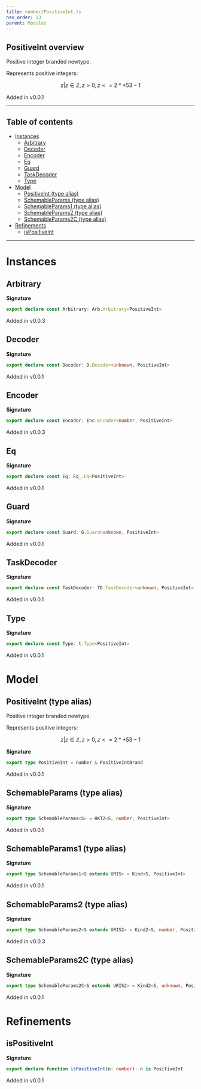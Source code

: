 ```yaml
---
title: number/PositiveInt.ts
nav_order: 13
parent: Modules
---
```


## PositiveInt overview

Positive integer branded newtype.

Represents positive integers:

```math
 { z | z ∈ ℤ, z > 0, z <= 2 ** 53 - 1 }
```

Added in v0.0.1

---

<h2 class="text-delta">Table of contents</h2>

- [Instances](#instances)
  - [Arbitrary](#arbitrary)
  - [Decoder](#decoder)
  - [Encoder](#encoder)
  - [Eq](#eq)
  - [Guard](#guard)
  - [TaskDecoder](#taskdecoder)
  - [Type](#type)
- [Model](#model)
  - [PositiveInt (type alias)](#positiveint-type-alias)
  - [SchemableParams (type alias)](#schemableparams-type-alias)
  - [SchemableParams1 (type alias)](#schemableparams1-type-alias)
  - [SchemableParams2 (type alias)](#schemableparams2-type-alias)
  - [SchemableParams2C (type alias)](#schemableparams2c-type-alias)
- [Refinements](#refinements)
  - [isPositiveInt](#ispositiveint)

---

# Instances

## Arbitrary

**Signature**

```ts
export declare const Arbitrary: Arb.Arbitrary<PositiveInt>
```

Added in v0.0.3

## Decoder

**Signature**

```ts
export declare const Decoder: D.Decoder<unknown, PositiveInt>
```

Added in v0.0.1

## Encoder

**Signature**

```ts
export declare const Encoder: Enc.Encoder<number, PositiveInt>
```

Added in v0.0.3

## Eq

**Signature**

```ts
export declare const Eq: Eq_.Eq<PositiveInt>
```

Added in v0.0.1

## Guard

**Signature**

```ts
export declare const Guard: G.Guard<unknown, PositiveInt>
```

Added in v0.0.1

## TaskDecoder

**Signature**

```ts
export declare const TaskDecoder: TD.TaskDecoder<unknown, PositiveInt>
```

Added in v0.0.1

## Type

**Signature**

```ts
export declare const Type: t.Type<PositiveInt>
```

Added in v0.0.1

# Model

## PositiveInt (type alias)

Positive integer branded newtype.

Represents positive integers:

```math
 { z | z ∈ ℤ, z > 0, z <= 2 ** 53 - 1 }
```

**Signature**

```ts
export type PositiveInt = number & PositiveIntBrand
```

Added in v0.0.1

## SchemableParams (type alias)

**Signature**

```ts
export type SchemableParams<S> = HKT2<S, number, PositiveInt>
```

Added in v0.0.1

## SchemableParams1 (type alias)

**Signature**

```ts
export type SchemableParams1<S extends URIS> = Kind<S, PositiveInt>
```

Added in v0.0.1

## SchemableParams2 (type alias)

**Signature**

```ts
export type SchemableParams2<S extends URIS2> = Kind2<S, number, PositiveInt>
```

Added in v0.0.3

## SchemableParams2C (type alias)

**Signature**

```ts
export type SchemableParams2C<S extends URIS2> = Kind2<S, unknown, PositiveInt>
```

Added in v0.0.1

# Refinements

## isPositiveInt

**Signature**

```ts
export declare function isPositiveInt(n: number): n is PositiveInt
```

Added in v0.0.1
